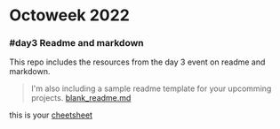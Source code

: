 # Octoweek 2022

### \#day3 Readme and markdown

This repo includes the resources from the day 3 event on readme and markdown.

> I'm also including a sample readme template for your upcomming projects.
> [blank_readme.md](bland_readme.md)

this is your [cheetsheet](readmeCheetsheet.md)
